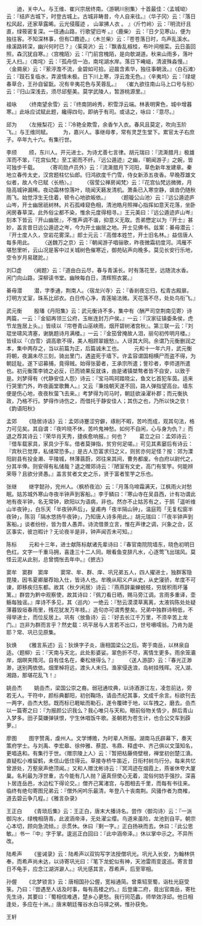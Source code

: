 <!-- { "loadSidebar": true } -->
　　迪，关中人。与王维、崔兴宗居终南。〈游辋川别集〉十首最佳：〈孟城坳〉云：『结庐古城下，时登古城上。古城非畴昔，今人自来往。』〈华子冈〉云：『落日松风起，还家草露晞。云光侵履迹 ， 山翠拂人衣 。 』〈斤竹岭〉云：『明流纡且直，绿筱密复深。一径通山路，行歌望旧岑 。』〈鹿柴〉 云：『日夕见寒山，便为独往客。不知深林事，但有□麚迹。』〈木兰柴〉云：『苍苍落日时，鸟声乱溪水。缘溪路转深，幽兴何时已？』〈茱萸沜〉云：『飘香乱椒桂，布叶间檀栾。云日虽回照，森沉犹自寒。』〈宫槐陌〉云：『门前宫槐陌，是向欹湖道。秋来山雨多，落叶无人扫。』〈南垞〉云：『孤舟信一泊，南垞湖水岸。落日下崦嵫，清波殊淼慢。』〈金屑泉〉云：『萦渟澹不流，金碧如可拾。迎晨含素华，独往事朝汲。』〈白石滩〉云：『跂石复临水，弄波情未极。日下川上寒，浮云澹无色。』〈辛夷坞〉云：『绿堤春草合，王孙自留翫。况有辛夷花色与芙蓉乱。』
　〈崔九欲往南山马上口号与别〉云：『归山深浅去，须尽邱壑美。莫学武陵人，暂游桃源里。』 

祖咏
　　〈终南望余雪〉云：『终南阴岭秀，积雪浮云端。林表明霁色，城中增暮寒。』此咏应试赋此题，纔得四句，即纳于有司。或诘之，咏曰：『意尽。』 

邱为
　　〈左掖梨花〉云：『冷艳全欺雪，余香乍入衣。春风且莫定，吹向玉阶飞。』与王维同赋。
　　为，嘉兴人。事继母孝，常有灵芝生堂下。累官太子右庶子。卒年九十六。有集行世。 

李颀
　　颀，东川人。开元进士。为诗尤善七言律。胡元瑞曰：『流澌腊月』极雄浑而不笨，『花宫仙梵』至工密而不纤。『远公遁迹』之幽，『朝闻游子』之婉，皆可独步千载。
　　〈寄司勋卢员外〉云：『流澌腊月下河阳，草色新年发建章。秦地立春传太史，汉宫题柱忆仙郎。归鸿欲度千门雪，侍女新添五夜香。早晚荐雄文似者，故人今已赋〈长杨〉。』
　　〈宿莹公禅房闻梵〉云：『花宫仙梵远微微，月隐高城钟漏稀。夜动霜林惊落叶，晓闻天籁发清机。萧条已入寒空静，飒沓仍随秋雨飞。始觉浮生无住着，顿令心地欲皈依。』
　　〈题璇公山池〉云：『远公遁迹庐山岑，开士幽居祇树林。片石孤峰窥色相，清池皓月照禅心指挥如意天花落，坐卧闲房春草深。此外俗尘都不染，惟余元度得相寻。』王元美曰：『远公遁迹庐山岑』刻本下皆云『开山幽居』，不惟声调不谐，抑意义无取。吾弟懋定以为『开士』甚妙，盖言昔日远公遁迹之岑，今为开士幽居之地。开士见佛书。兹案：綦毋潜云：『开士度人久，空岩花雾深。』郎士元云：『高僧本姓竺，开士旧名林。』益信唐人每多用此。
　　〈送魏万之京〉云：『朝闻游子唱骊歌，昨夜微霜初度河。鸿雁不堪愁里听，云山况是客中过关城树色催寒近，御苑砧声向晚多。莫见长安行乐地，空令岁月易蹉跎。』 

刘□虚
　　〈阙题〉云：『道由白云尽，春与青溪长。时有落花至，远随流水香。闲门向山路，深柳读书堂。幽映每白日，清辉照衣裳。』 

綦毋潜
　　潜，字季通，荆南人。〈宿龙兴寺〉云：『香剎夜忘归，松青古殿扉。灯明方丈室，珠系比邱衣。白日传心净，青莲喻法微。天花落不尽，处处鸟衔飞。』 

武元衡
　　殷璠《丹阳集》云：武元衡诗不多，集中有〈酬严司空荆南见寄〉诗两篇，一云：『金貂再领三公府，玉帐连封万户侯。』一云：『汉家征镇委条侯，虎节龙旌居上头。』皆续以『帘卷青山巫峡雨，烟开碧树渚宫秋』。第三联一云：『刘琨坐啸风清塞，谢朓题诗月满楼。』一云：『金笳曾掩故人泪，丽句初传明月楼。』皆续以『〈白雪〉调高歌不得，美人相顾翠娥愁』。人讶其大同。余谓乃元衡删润之本，集中两存之，当以前篇为正，后篇诚未工也。
　　元和十一年六月，武元衡将朝，夜漏未尽三刻，骑出里门，遇盗死于墙下。许孟容谓国相横尸而盗不得，为朝廷耻。遂下诏募捕，竟得贼。始得张晏者，王承宗所遣；訾珍者，李师道所遣也。初元衡策李锜之必反，已而锜果反就诛，由是诸镇桀骜者皆不自安，以致于是。刘梦得有〈代静安佳人怨〉诗云：『宝马鸣珂踏晓尘，鱼文匕首犯车茵。适来行哭里门外，昨夜画堂歌舞人。』又云『秉烛朝天遂不回，路人弹指望高台。墙东便是伤心地，夜夜秋萤飞去来。』考梦得为司马时，朝廷欲澡濯补郡；而元衡执政，乃格不行。梦得作诗伤之，而借托于静安佳人；其伤之也，乃所以快之欤！《韵语阳秋》 

孟郊
　　《隐居诗话》云：孟郊诗蹇涩穷僻，琢削不暇，苦吟而成，观其句法，格力可见矣。其自谓：『夜吟晓不休，苦吟鬼神愁。如何不自闲，心与身为仇？』而退之荐其诗云：『荣华肖天秀，捷疾愈响报。』何也？
　　葛立之曰：孟郊诗云：『借车载家具，家具少于车。借者莫弹指，贫穷何足嗟。』可见其素窭后有诗云：『宾秋已觉厚，私储常恐多。』是古人恐富求归之义，则贫亦何足怪？按：郊为溧阳尉县有投金濑、平陵城，林薄蓊蔚，郊往来其间，曹务都废。令白府以尉代之，分其半俸。则安得有私储哉？退之赠郊诗云：『陋室有文史，高门有笙竽。何能辨荣辱？且欲分贤愚。』盖言贫者文史之乐，贤于富者笙竽之乐也。 

张继
　　继字懿孙，兖州人。〈枫桥夜泊〉云：『月落乌啼霜满天，江枫雨火对愁眠。姑苏城外寒山寺夜半钟声到客船。』李于鳞曰：『寒山寺在吴县西，计有功谓此地有夜半钟，名无常钟，欧阳以为语病，非也。然亦不止姑苏有之，于鹄「遥听维山半夜钟」，白乐天「半夜钟声后」，皇甫冉「夜半隔山钟」，温庭筠「无复松窗半夜钟」，陈羽「隔水悠扬午夜钟」，乃知唐人诗多用此。』胡元瑞曰：『「夜半钟声到客船。」谈者纷纷，皆为昔人愚弄。诗流借景立言，惟在声律之调，兴象之合，区区事实，彼岂暇计？无论夜半是非，钟声闻否未可知。』 

陈标
　　元和十三年，进士献陈标献诸先辈诗曰：『春官南院院墙东，晓色初明日色红。文字一千重马拥，喜逢三十二人同。眼看鱼变辞凡水，心逐莺飞出瑞风。莫怪云泥从此别，总曾惆怅去年中。』《摭古》 

窦牟　窦群　窦庠
　　窦常、牟、群、庠、巩兄弟五人，四人擢进士，独群客隐毘陵，因韦夏卿屡荐始入仕，皆诗人也。牟晚从昭义卢从史，从史寖骄，牟度不可谏，即移疾归东都。故其〈秋夕闲居〉诗云：『燕燕辞巢蝉蜕枝，穷居积雨坏藩篱。』群尝为黔中观察使，故其诗曰：『佩刀看日晒，赐马旁江调。言雨多重译，壶觞每独谣。』庠诗不多见，其〈巡内〉一绝云：『愁云漠漠草离离，太液钩陈处处疑薄暮毁垣春雨里，残花犹发万年枝。』造句亦可谓秀整矣。兄弟中独群诗稍低，不得举进士，而位反居上。巩有〈放鱼诗〉云：『好去长江千万里，不须辛苦上龙门。』岂非为群而言乎？然史载：巩平居与人言若不出口，世号嗫嚅翁。乃肯为是耶？常、巩已见原集。 

狄焕
　　《雅言系述》云：狄焕字子炎，唐相国梁公之后。寄于南岳，以林泉自适。〈题柳〉云：『天南与天北，此处影婆娑。翠色折不尽，离情生更多。雨余笼灞岸，烟暝夹隋河。自有佳名在，秦松继得么？』
　　〈送人游邵〉云：『春光正渺渺，送别两依依。烟里棹将远，渡头人未归。渔家侵迭浪，岛树挂残晖。况入湖、湘路，那堪花乱飞！』 

姚嵒杰
　　姚嵒杰，梁国公崇之裔。弱冠通坟典，以诗酒游江左，凌忽前达，旁若无人。干符中，颜标典鄱阳，初创鞠场，请嵒杰纪其事，文成千余言。标欲刊去一两字，嵒杰大怒。既而标已睚眦而勒石，遂令覆碑于地，以车拽之，磨去。嵒杰以一篇寄之曰：『为报颜公识我么？我心唯只与天和。眼前俗物关情少，醉后青山入梦多。田子莫嫌弹铗恨，宁生休唱饭牛歌。圣朝若为苍生计，也合公交车到薜萝。』 

廖图
　　图字赞禹，虔州人。文学博赡，为时辈人所服。湖南马氏辟幕下，奏天策府学士。与刘禹、李宏皋、徐仲雅、蔡昆、韦鼎、释虚中、齐己俱以文藻知名，更唱迭和。有集行于世。〈赠宗陵上人〉云：『暂把枯藤倚壁根，禅堂初创楚江濆。直疑松小难留鹤，未信山低住得云。草接寺桥牛笛近，日衔村树鸟行分。每来共忆曾游处，万壑泉声绝顶闻。』又和人赠沈彬诗云：『冥鸿迹在烟霞上，燕雀休夸大厦巢。名利最为浮世重，古今能有几人抛？逼真但使心无着，混俗何妨手强抄。深喜卜居连岳邑，水边松下得论交。』僧齐己寓渚宫，与图相去千里，而每有书往来。临终有绝句寄图兄弟云：『僧外闲吟乐最清，年登八十丧南荆。风骚作者为商榷，道去碧云争几程。』《雅言杂录》 

王正白
　　《青琐后集》云：王正白，唐末大播诗名。尝作〈御沟诗〉云：『一派御沟水，绿槐相荫青。此波涵帝泽，无处濯尘缨。鸟道来虽险，龙池到自平。朝宗心本切，顾向急流倾。』示贯休。休曰『剩一字。』正白扬袂而去。休曰：『此公思敏。』书一『中』字于掌。逡巡正白回曰：『此中涵帝泽。』休以掌中示之。不异所改。 

陆希声
　　《鉴诫录》云：陆希声以双钩写字法授僧巩光。巩光入长安，为翰林供奉，而希声尚未达，以诗寄巩光曰：『笔下龙蛇似有神，天池雷雨变逡巡。寄言昔日不龟手，应念江湖洴澼人。』巩光感其言，荐希声，后至宰相。 

孙偓
　　《北梦锁言》云：唐相国孙公偓，宽裕通简。曾乘轺至蜀，诣杜光庭受箓。乃曰：『尝遇至人话及时事，每有高楼之约。』后登庸二府，竟出官南岳，寄杜先生诗，其要曰：『蜀相信难遇，楚乡心更愁。我行同范蠡，师举效浮邱。他日相逢处，多应在十洲。』唐末朝廷罹谷水白马驿之祸，惟孙获免。 

王轩
